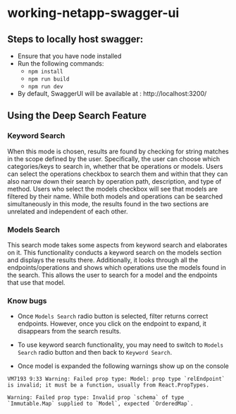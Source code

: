 # working-netapp-swagger-ui

## Steps to locally host swagger:

- Ensure that you have node installed
- Run the following commands:
  - `npm install`
  - `npm run build`
  - `npm run dev`
- By default, SwaggerUI will be available at : http://localhost:3200/

## Using the Deep Search Feature

### Keyword Search

When this mode is chosen, results are found by checking for string matches in 
the scope defined by the user. Specifically, the user can choose which 
categories/keys to search in, whether that be operations or models. Users can 
select the operations checkbox to search them and within that they can also 
narrow down their search by operation path, description, and type of method. 
Users who select the models checkbox will see that models are filtered by their 
name. While both models and operations can be searched simultaneously in this 
mode, the results found in the two sections are unrelated and independent of 
each other.

### Models Search

This search mode takes some aspects from keyword search and elaborates on it.
This functionality conducts a keyword search on the models section and displays
the results there. Additionally, it looks through all the endpoints/operations
and shows which operations use the models found in the search. This allows the
user to search for a model and the endpoints that use that model.

### Know bugs

- Once `Models Search` radio button is selected, filter returns correct endpoints. However, once you click on the endpoint to expand, it disappears from the search results.

- To use keyword search functionality, you may need to switch to `Models Search` radio button and then back to `Keyword Search`.

- Once model is expanded the following warnings show up on the console

```
VM7193 9:33 Warning: Failed prop type: Model: prop type `relEndpoint` is invalid; it must be a function, usually from React.PropTypes.
```

```
Warning: Failed prop type: Invalid prop `schema` of type `Immutable.Map` supplied to `Model`, expected `OrderedMap`.
```

